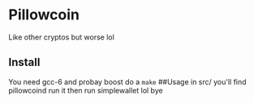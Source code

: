 # Pillowcoin
Like other cryptos but worse lol
## Install
You need gcc-6 and probay boost
do a
```make```
##Usage
in src/ you'll find pillowcoind
run it
then run simplewallet
lol bye
